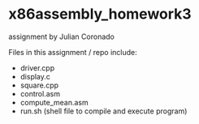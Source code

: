 # x86assembly_homework3

assignment by Julian Coronado

Files in this assignment / repo include:
+ driver.cpp
+ display.c
+ square.cpp
+ control.asm
+ compute_mean.asm
+ run.sh (shell file to compile and execute program)
